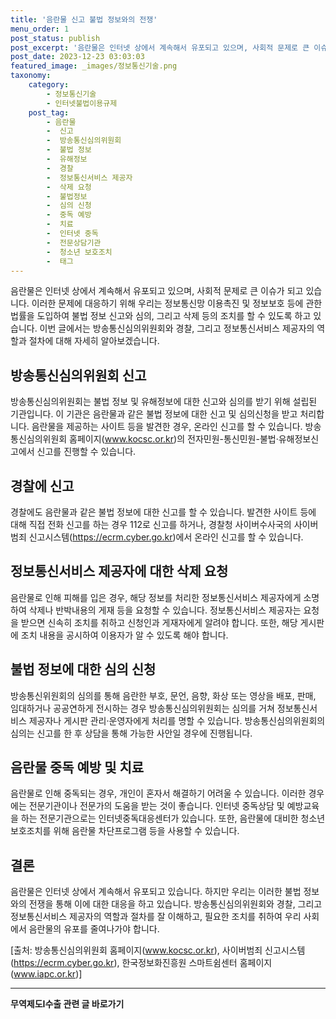 ```yaml
---
title: '음란물 신고 불법 정보와의 전쟁'
menu_order: 1
post_status: publish
post_excerpt: '음란물은 인터넷 상에서 계속해서 유포되고 있으며, 사회적 문제로 큰 이슈가 되고 있습니다. 이러한 문제에 대응하기 위해 우리는 정보통신망 이용촉진 및 정보보호 등에 관한 법률을 도입하여 불법 정보 신고와 심의, 그리고 삭제 등의 조치를 할 수 있도록 하고 있습니다. 이번 글에서는 방송통신심의위원회와 경찰, 그리고 정보통신서비스 제공자의 역할과 절차에 대해 자세히 알아보겠습니다.'
post_date: 2023-12-23 03:03:03
featured_image: _images/정보통신기술.png
taxonomy:
    category:
        - 정보통신기술
        - 인터넷불법이용규제
    post_tag:
        - 음란물
        -  신고
        -  방송통신심의위원회
        -  불법 정보
        -  유해정보
        -  경찰
        -  정보통신서비스 제공자
        -  삭제 요청
        -  불법정보
        -  심의 신청
        -  중독 예방
        -  치료
        -  인터넷 중독
        -  전문상담기관
        -  청소년 보호조치
        -  태그
---
```



음란물은 인터넷 상에서 계속해서 유포되고 있으며, 사회적 문제로 큰 이슈가 되고 있습니다. 이러한 문제에 대응하기 위해 우리는 정보통신망 이용촉진 및 정보보호 등에 관한 법률을 도입하여 불법 정보 신고와 심의, 그리고 삭제 등의 조치를 할 수 있도록 하고 있습니다. 이번 글에서는 방송통신심의위원회와 경찰, 그리고 정보통신서비스 제공자의 역할과 절차에 대해 자세히 알아보겠습니다.

## 방송통신심의위원회 신고
방송통신심의위원회는 불법 정보 및 유해정보에 대한 신고와 심의를 받기 위해 설립된 기관입니다. 이 기관은 음란물과 같은 불법 정보에 대한 신고 및 심의신청을 받고 처리합니다. 음란물을 제공하는 사이트 등을 발견한 경우, 온라인 신고를 할 수 있습니다. 방송통신심의위원회 홈페이지(www.kocsc.or.kr)의 전자민원-통신민원-불법·유해정보신고에서 신고를 진행할 수 있습니다.

## 경찰에 신고
경찰에도 음란물과 같은 불법 정보에 대한 신고를 할 수 있습니다. 발견한 사이트 등에 대해 직접 전화 신고를 하는 경우 112로 신고를 하거나, 경찰청 사이버수사국의 사이버범죄 신고시스템(https://ecrm.cyber.go.kr)에서 온라인 신고를 할 수 있습니다.

## 정보통신서비스 제공자에 대한 삭제 요청
음란물로 인해 피해를 입은 경우, 해당 정보를 처리한 정보통신서비스 제공자에게 소명하여 삭제나 반박내용의 게재 등을 요청할 수 있습니다. 정보통신서비스 제공자는 요청을 받으면 신속히 조치를 취하고 신청인과 게재자에게 알려야 합니다. 또한, 해당 게시판에 조치 내용을 공시하여 이용자가 알 수 있도록 해야 합니다.

## 불법 정보에 대한 심의 신청
방송통신위원회의 심의를 통해 음란한 부호, 문언, 음향, 화상 또는 영상을 배포, 판매, 임대하거나 공공연하게 전시하는 경우 방송통신심의위원회는 심의를 거쳐 정보통신서비스 제공자나 게시판 관리·운영자에게 처리를 명할 수 있습니다. 방송통신심의위원회의 심의는 신고를 한 후 상담을 통해 가능한 사안일 경우에 진행됩니다.

## 음란물 중독 예방 및 치료
음란물로 인해 중독되는 경우, 개인이 혼자서 해결하기 어려울 수 있습니다. 이러한 경우에는 전문기관이나 전문가의 도움을 받는 것이 좋습니다. 인터넷 중독상담 및 예방교육을 하는 전문기관으로는 인터넷중독대응센터가 있습니다. 또한, 음란물에 대비한 청소년 보호조치를 위해 음란물 차단프로그램 등을 사용할 수 있습니다.

## 결론
음란물은 인터넷 상에서 계속해서 유포되고 있습니다. 하지만 우리는 이러한 불법 정보와의 전쟁을 통해 이에 대한 대응을 하고 있습니다. 방송통신심의위원회와 경찰, 그리고 정보통신서비스 제공자의 역할과 절차를 잘 이해하고, 필요한 조치를 취하여 우리 사회에서 음란물의 유포를 줄여나가야 합니다.

[출처: 방송통신심의위원회 홈페이지(www.kocsc.or.kr), 사이버범죄 신고시스템(https://ecrm.cyber.go.kr), 한국정보화진흥원 스마트쉼센터 홈페이지(www.iapc.or.kr)]


<!-- wp:separator -->
<hr class="wp-block-separator has-alpha-channel-opacity"/>
<!-- /wp:separator -->

<!-- wp:group {"backgroundColor":"base","layout":{"type":"constrained"}} -->
<div class="wp-block-group has-base-background-color has-background"><!-- wp:paragraph {"align":"center","fontSize":"medium"} -->
<p class="has-text-align-center has-large-font-size"><strong>무역제도Ⅰ수출 관련 글 바로가기</strong></p>
<!-- /wp:paragraph -->


<!-- wp:latest-posts
{"categories":[{"id":14332,"count":19,"description":"","link":"https://uknowlaw.com/category/%eb%ac%b4%ec%97%ad%ec%a0%9c%eb%8f%84%e2%85%b0%ec%88%98%ec%b6%9c/","name":"무역제도Ⅰ수출","slug":"무역제도Ⅰ수출","taxonomy":"category","parent":0,"meta":[],"_links":{"self":[{"href":"https://uknowlaw.com/wp-json/wp/v2/categories/14332"}],"collection":[{"href":"https://uknowlaw.com/wp-json/wp/v2/categories"}],"about":[{"href":"https://uknowlaw.com/wp-json/wp/v2/taxonomies/category"}],"wp:post_type":[{"href":"https://uknowlaw.com/wp-json/wp/v2/posts?categories=14332"}],"curies":[{"name":"wp","href":"https://api.w.org/{rel}","templated":true}]}}],"postsToShow":100,"excerptLength":28,"postLayout":"grid","columns":2,"featuredImageAlign":"left","featuredImageSizeSlug":"large","fontSize":"small"} /--></div>
<!-- /wp:group -->